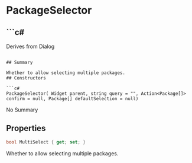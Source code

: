 # PackageSelector

## ```c#
Derives from Dialog
```

## Summary

Whether to allow selecting multiple packages.
## Constructors

```c#
PackageSelector( Widget parent, string query = "", Action<Package[]> confirm = null, Package[] defaultSelection = null) 
```
No Summary
## Properties

```c#
bool MultiSelect { get; set; } 
```
Whether to allow selecting multiple packages.
